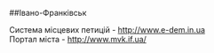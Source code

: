 ##Івано-Франківськ

Система місцевих петицій - http://www.e-dem.in.ua  
Портал міста - http://www.mvk.if.ua/

